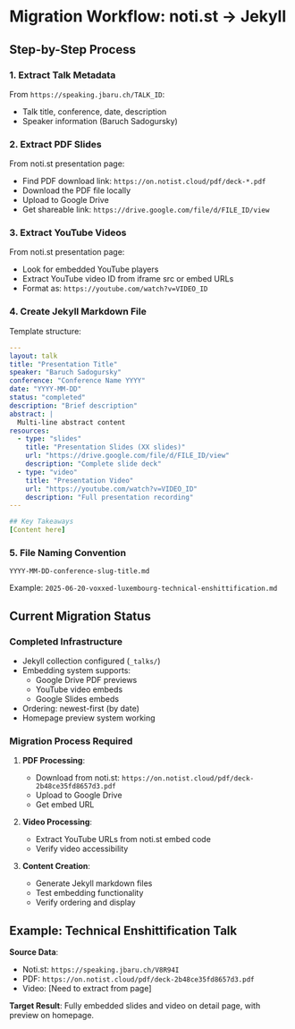 # Migration Workflow: noti.st → Jekyll

## Step-by-Step Process

### 1. Extract Talk Metadata
From `https://speaking.jbaru.ch/TALK_ID`:
- Talk title, conference, date, description
- Speaker information (Baruch Sadogursky)

### 2. Extract PDF Slides
From noti.st presentation page:
- Find PDF download link: `https://on.notist.cloud/pdf/deck-*.pdf`
- Download the PDF file locally
- Upload to Google Drive
- Get shareable link: `https://drive.google.com/file/d/FILE_ID/view`

### 3. Extract YouTube Videos
From noti.st presentation page:
- Look for embedded YouTube players
- Extract YouTube video ID from iframe src or embed URLs
- Format as: `https://youtube.com/watch?v=VIDEO_ID`

### 4. Create Jekyll Markdown File
Template structure:
```yaml
---
layout: talk
title: "Presentation Title"
speaker: "Baruch Sadogursky"
conference: "Conference Name YYYY"
date: "YYYY-MM-DD"
status: "completed"
description: "Brief description"
abstract: |
  Multi-line abstract content
resources:
  - type: "slides"
    title: "Presentation Slides (XX slides)"
    url: "https://drive.google.com/file/d/FILE_ID/view"
    description: "Complete slide deck"
  - type: "video"
    title: "Presentation Video"
    url: "https://youtube.com/watch?v=VIDEO_ID"
    description: "Full presentation recording"
---

## Key Takeaways
[Content here]
```

### 5. File Naming Convention
`YYYY-MM-DD-conference-slug-title.md`

Example: `2025-06-20-voxxed-luxembourg-technical-enshittification.md`

## Current Migration Status

### Completed Infrastructure
- Jekyll collection configured (`_talks/`)
- Embedding system supports:
  - Google Drive PDF previews
  - YouTube video embeds
  - Google Slides embeds
- Ordering: newest-first (by date)
- Homepage preview system working

###  Migration Process Required
1. **PDF Processing**: 
   - Download from noti.st: `https://on.notist.cloud/pdf/deck-2b48ce35fd8657d3.pdf`
   - Upload to Google Drive
   - Get embed URL

2. **Video Processing**:
   - Extract YouTube URLs from noti.st embed code
   - Verify video accessibility

3. **Content Creation**:
   - Generate Jekyll markdown files
   - Test embedding functionality
   - Verify ordering and display

## Example: Technical Enshittification Talk

**Source Data**:
- Noti.st: `https://speaking.jbaru.ch/V8R94I`
- PDF: `https://on.notist.cloud/pdf/deck-2b48ce35fd8657d3.pdf`
- Video: [Need to extract from page]

**Target Result**: Fully embedded slides and video on detail page, with preview on homepage.